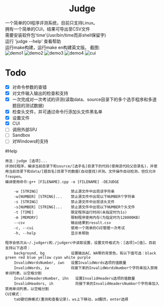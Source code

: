 # <center>Judge</center>
一个简单的OI程序评测系统，目前只支持Linux。</br>
拥有一个简单的CUI，结果可导出至CSV文件</br>
需要安装软件包'time'(/usr/bin/time而非shell保留字)</br>
运行 'judge --help' 查看帮助</br>
运行make构建，运行make en构建英文版。
截图:</br>
![demo1](https://github.com/Heptagon196/Judge/blob/pic/demo1.png)
![demo2](https://github.com/Heptagon196/Judge/blob/pic/demo2.png)
![demo3](https://github.com/Heptagon196/Judge/blob/pic/demo3.png)
![demo4](https://github.com/Heptagon196/Judge/blob/pic/demo4.png)
![cui](https://github.com/Heptagon196/Judge/blob/pic/cui.png)

# Todo
- [x] 对命令参数的查错
- [x] 对文件输入输出的检查和支持
- [x] 一次完成对一次考试的评测(读取data、source目录下的多个选手程序和多道题目的测试数据)
- [x] 检查头文件，并可通过命令行添加头文件黑名单
- [x] 设置文件
- [x] CUI
- [ ] 调用外部SPJ
- [ ] Sandbox
- [ ] 对Windows的支持

#Help
```
用法：judge [选项]...
评测OI程序，编译当前目录下和source/[选手名]目录下的代码(使用该代码父目录名)，并使用当前目录下和data/[题目名]目录下的数据(自动查找)评测。文件操作自动检测，但仅允许freopen。
编译使用命令:g++ [FILENAME].cpp -o [FILENAME] -DEJUDGE

    -w [STRING]               禁止源文件中出现该字符串
    -w[NUMBER] [STRING]...    禁止源文件中出现以下NUMBER个字符串
    -s [STRING]               禁止源文件中出现该头文件
    -s[NUMBER] [STRING]...    禁止源文件中出现以下NUMBER个头文件
    -t [TIME]                 限定程序运行时间(未指定时为1s)
    -m [MEMORY]               限制程序使用内存(为指定时为128000KB)
    --csv                     输出结果到result.csv
    -c, --cui                 使用一个简单的CUI管理一次考试
    -h, --help                显示本帮助

程序会依次从~/.judgerc和./judgerc中读取设置，设置文件格式为：[选项]=[值]。目前支持以下选项：
    background, bg            设置输出AC、WA等的背景色，有以下值可选：black green red blue yellow cyan white purple
    InvalidWordsNumber, iwn   设置InvalidWords选项的值数量
    InvalidWords, iw          将接下来的InvalidWordsNumber个字符串加入禁用单词列表，以空格分割
    InvalidHeadersNumber, ihn   设置InvalidHeaders选项的值数量
    InvalidHeaders, ih          将接下来的InvalidHeadersNumber个字符串加入禁用单词列表，以空格分割
CUI模式：
    tab键切换模式(重测和查看记录)，ws上下移动，ad翻页，enter选择
```
